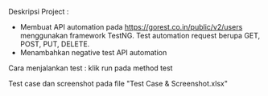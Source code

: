 Deskripsi Project : 
- Membuat API automation pada https://gorest.co.in/public/v2/users menggunakan framework TestNG. Test automation request berupa GET, POST, PUT, DELETE.
- Menambahkan negative test API automation

Cara menjalankan test : klik run pada method test

Test case dan screenshot pada file "Test Case & Screenshot.xlsx"
